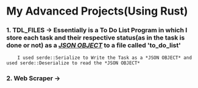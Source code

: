 # My Advanced Projects(Using Rust)
### 1.  TDL_FILES -> **Essentially is a To Do List Program in which I store each task and their respective status(as in the task is done or not) as a <ins>*JSON OBJECT*</ins> to a file called 'to_do_list'**
        I used serde::Serialize to Write the Task as a *JSON OBJECT* and used serde::Deserialize to read the *JSON OBJECT*

### 2.  Web Scraper -> 
